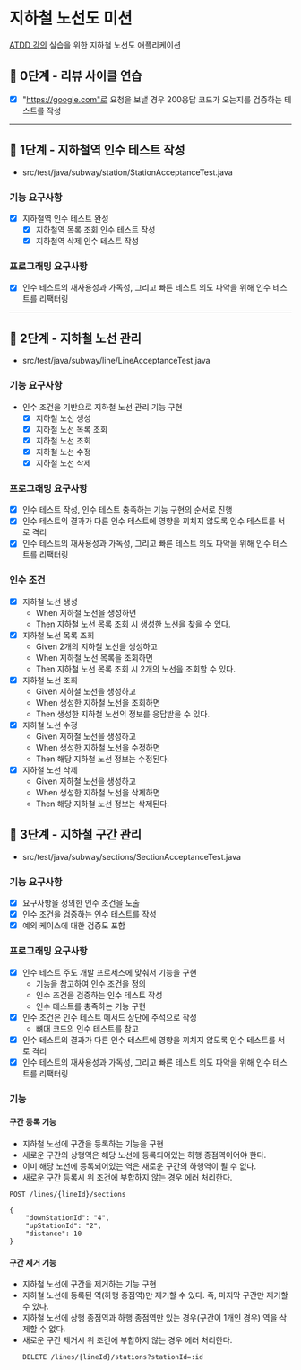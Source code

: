 # 지하철 노선도 미션
[ATDD 강의](https://edu.nextstep.camp/c/R89PYi5H) 실습을 위한 지하철 노선도 애플리케이션


## 🚀 0단계 - 리뷰 사이클 연습
- [x] "https://google.com"로 요청을 보낼 경우 200응답 코드가 오는지를 검증하는 테스트를 작성

---

## 🚀 1단계 - 지하철역 인수 테스트 작성
- src/test/java/subway/station/StationAcceptanceTest.java
### 기능 요구사항
- [x] 지하철역 인수 테스트 완성
    - [x] 지하철역 목록 조회 인수 테스트 작성
    - [x] 지하철역 삭제 인수 테스트 작성
  
### 프로그래밍 요구사항
- [x] 인수 테스트의 재사용성과 가독성, 그리고 빠른 테스트 의도 파악을 위해 인수 테스트를 리팩터링

---

## 🚀 2단계 - 지하철 노선 관리
- src/test/java/subway/line/LineAcceptanceTest.java

### 기능 요구사항
- 인수 조건을 기반으로 지하철 노선 관리 기능 구현
  - [x] 지하철 노선 생성
  - [x] 지하철 노선 목록 조회
  - [x] 지하철 노선 조회
  - [x] 지하철 노선 수정
  - [x] 지하철 노선 삭제
  
### 프로그래밍 요구사항
- [x] 인수 테스트 작성, 인수 테스트 충족하는 기능 구현의 순서로 진행
- [x] 인수 테스트의 결과가 다른 인수 테스트에 영향을 끼치지 않도록 인수 테스트를 서로 격리
- [x] 인수 테스트의 재사용성과 가독성, 그리고 빠른 테스트 의도 파악을 위해 인수 테스트를 리팩터링

### 인수 조건
- [x] 지하철 노선 생성
    - When 지하철 노선을 생성하면 
    - Then 지하철 노선 목록 조회 시 생성한 노선을 찾을 수 있다.
- [x] 지하철 노선 목록 조회
    - Given 2개의 지하철 노선을 생성하고 
    - When 지하철 노선 목록을 조회하면 
    - Then 지하철 노선 목록 조회 시 2개의 노선을 조회할 수 있다.
- [x] 지하철 노선 조회
    - Given 지하철 노선을 생성하고 
    - When 생성한 지하철 노선을 조회하면 
    - Then 생성한 지하철 노선의 정보를 응답받을 수 있다.
- [x] 지하철 노선 수정
    - Given 지하철 노선을 생성하고 
    - When 생성한 지하철 노선을 수정하면 
    - Then 해당 지하철 노선 정보는 수정된다.
- [x] 지하철 노선 삭제
    - Given 지하철 노선을 생성하고 
    - When 생성한 지하철 노선을 삭제하면 
    - Then 해당 지하철 노선 정보는 삭제된다.

## 🚀 3단계 - 지하철 구간 관리
- src/test/java/subway/sections/SectionAcceptanceTest.java

### 기능 요구사항
- [x] 요구사항을 정의한 인수 조건을 도출
- [x] 인수 조건을 검증하는 인수 테스트를 작성
- [x] 예외 케이스에 대한 검증도 포함
### 프로그래밍 요구사항
- [x] 인수 테스트 주도 개발 프로세스에 맞춰서 기능을 구현
  - 기능을 참고하여 인수 조건을 정의
  - 인수 조건을 검증하는 인수 테스트 작성
  - 인수 테스트를 충족하는 기능 구현
- [x] 인수 조건은 인수 테스트 메서드 상단에 주석으로 작성
  - 뼈대 코드의 인수 테스트를 참고
- [x] 인수 테스트의 결과가 다른 인수 테스트에 영향을 끼치지 않도록 인수 테스트를 서로 격리
- [x] 인수 테스트의 재사용성과 가독성, 그리고 빠른 테스트 의도 파악을 위해 인수 테스트를 리팩터링

### 기능
#### 구간 등록 기능
- 지하철 노선에 구간을 등록하는 기능을 구현
- 새로운 구간의 상행역은 해당 노선에 등록되어있는 하행 종점역이어야 한다.
- 이미 해당 노선에 등록되어있는 역은 새로운 구간의 하행역이 될 수 없다.
- 새로운 구간 등록시 위 조건에 부합하지 않는 경우 에러 처리한다.
```
POST /lines/{lineId}/sections

{
    "downStationId": "4",
    "upStationId": "2",
    "distance": 10
}
```

#### 구간 제거 기능
* 지하철 노선에 구간을 제거하는 기능 구현
* 지하철 노선에 등록된 역(하행 종점역)만 제거할 수 있다. 즉, 마지막 구간만 제거할 수 있다.
* 지하철 노선에 상행 종점역과 하행 종점역만 있는 경우(구간이 1개인 경우) 역을 삭제할 수 없다.
* 새로운 구간 제거시 위 조건에 부합하지 않는 경우 에러 처리한다.
  ```
  DELETE /lines/{lineId}/stations?stationId=:id
  ```